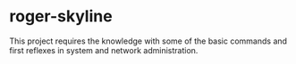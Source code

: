 # roger-skyline
This project requires the knowledge with some of the basic commands and first reflexes in system and network administration.
